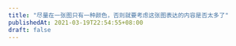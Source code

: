 ```yaml
---
title: "尽量在一张图只有一种颜色，否则就要考虑这张图表达的内容是否太多了"
publishedAt: 2021-03-19T22:54:55+08:00
draft: false
---
```

